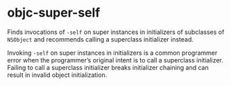 objc-super-self
===============

Finds invocations of `-self` on super instances in initializers of
subclasses of `NSObject` and recommends calling a superclass initializer
instead.

Invoking `-self` on super instances in initializers is a common
programmer error when the programmer’s original intent is to call a
superclass initializer. Failing to call a superclass initializer breaks
initializer chaining and can result in invalid object initialization.
